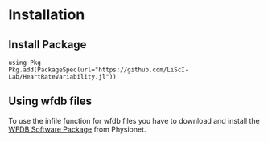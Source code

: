 # Installation

## Install Package

    using Pkg
    Pkg.add(PackageSpec(url="https://github.com/LiScI-Lab/HeartRateVariability.jl"))

## Using wfdb files

To use the infile function for wfdb files you have to download and install the [WFDB Software Package](https://archive.physionet.org/physiotools/wfdb.shtml) from Physionet.
